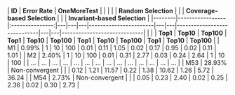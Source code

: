 | **ID** | **Error Rate** | **OneMoreTest** | | | | | **Random Selection** | | | **Coverage-based Selection** | | | **Invariant-based Selection** |
|--------|-----------------|:---------------:|---|---|---|-----------------------|---|---|-----------------------------|---|---|-----------------------------|
|        |                 | **Top1**         | **Top10** | **Top100** | **Top1** | **Top10** | **Top100** | **Top1** | **Top10** | **Top100** | **Top1** | **Top10** | **Top100** |
| M1     | 0.99%           | 1               | 10        | 100       | 0.01    | 0.11      | 1.05      | 0.02    | 0.17      | 0.95       | 0.02    | 0.11      | 1.01      |
| M2     | 2.40%           | 1               | 10        | 100       | 0.01    | 0.31      | 2.77      | 0.03    | 0.24      | 2.64       | 1       | 10        | 100       |
| ...    | ...             | ...             | ...       | ...       | ...     | ...       | ...       | ...     | ...       | ...        | ...     | ...       | ...       |
| M53    | 28.93%          | Non-convergent  |           |           | 0.12    | 1.21      | 11.57     | 0.22    | 1.38      | 10.62     | 1.26    | 5.72      | 36.24     |
| M54    | 2.73%           | Non-convergent  |           |           | 0.05    | 0.23      | 2.40      | 0.02    | 0.25      | 2.36      | 0.02    | 0.30      | 2.73      |
